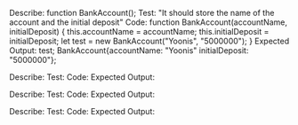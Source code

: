 Describe: function BankAccount(); 
Test: "It should store the name of the account and the initial deposit"
Code:  function BankAccount(accountName, initialDeposit) {
        this.accountName = accountName;
        this.initialDeposit = initialDeposit;
        let test = new BankAccount("Yoonis", "5000000");
        }
Expected Output: test;
                  BankAccount{accountName: "Yoonis" initialDeposit: "5000000"};

Describe: 
Test:
Code:
Expected Output:

Describe: 
Test:
Code:
Expected Output:

Describe: 
Test:
Code:
Expected Output: